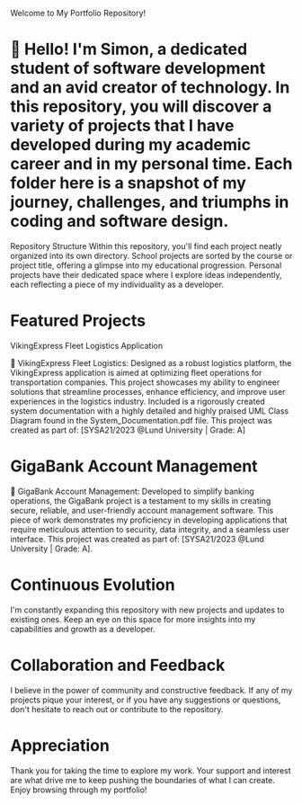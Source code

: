 Welcome to My Portfolio Repository!


👋 Hello! I'm Simon, a dedicated student of software development and an avid creator of technology.
In this repository, you will discover a variety of projects that I have developed during my academic career and in my personal time. Each folder here is a snapshot of my journey, challenges, and triumphs in coding and software design.
==================
Repository Structure
Within this repository, you'll find each project neatly organized into its own directory. School projects are sorted by the course or project title, offering a glimpse into my educational progression. Personal projects have their dedicated space where I explore ideas independently, each reflecting a piece of my individuality as a developer.

Featured Projects
==================
VikingExpress Fleet Logistics Application

🚚 VikingExpress Fleet Logistics: Designed as a robust logistics platform, the VikingExpress application is aimed at optimizing fleet operations for transportation companies. This project showcases my ability to engineer solutions that streamline processes, enhance efficiency, and improve user experiences in the logistics industry.
Included is a rigorously created system documentation with a highly detailed and highly praised UML Class Diagram found in the System_Documentation.pdf file.
This project was created as part of:
[SYSA21/2023 @Lund University | Grade: A]

GigaBank Account Management
==================
🏦 GigaBank Account Management: Developed to simplify banking operations, the GigaBank project is a testament to my skills in creating secure, reliable, and user-friendly account management software. This piece of work demonstrates my proficiency in developing applications that require meticulous attention to security, data integrity, and a seamless user interface. 
This project was created as part of:
[SYSA21/2023 @Lund University | Grade: A].

Continuous Evolution
==================
I'm constantly expanding this repository with new projects and updates to existing ones. Keep an eye on this space for more insights into my capabilities and growth as a developer.

Collaboration and Feedback
==================
I believe in the power of community and constructive feedback. If any of my projects pique your interest, or if you have any suggestions or questions, don't hesitate to reach out or contribute to the repository.

Appreciation
==================
Thank you for taking the time to explore my work. Your support and interest are what drive me to keep pushing the boundaries of what I can create. Enjoy browsing through my portfolio!

